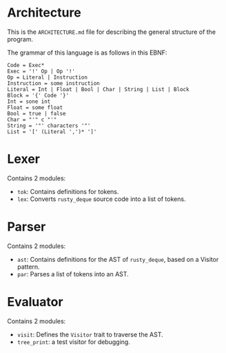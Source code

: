 # Architecture

This is the `ARCHITECTURE.md` file for describing the general structure of the program.

The grammar of this language is as follows in this EBNF:

```
Code = Exec*
Exec = '!' Op | Op '!'
Op = Literal | Instruction
Instruction = some instruction
Literal = Int | Float | Bool | Char | String | List | Block
Block = '{' Code '}'
Int = sone int
Float = some float
Bool = true | false
Char = "'" c "'"
String = '"' characters '"'
List = '[' (Literal ',')* ']'
```

# Lexer
Contains 2 modules:

* `tok`: Contains definitions for tokens.
* `lex`: Converts `rusty_deque` source code into a list of tokens.

# Parser
Contains 2 modules:

* `ast`: Contains definitions for the AST of `rusty_deque`, based on a Visitor pattern.
* `par`: Parses a list of tokens into an AST.

# Evaluator
Contains 2 modules:

* `visit`: Defines the `Visitor` trait to traverse the AST.
* `tree_print`: a test visitor for debugging.